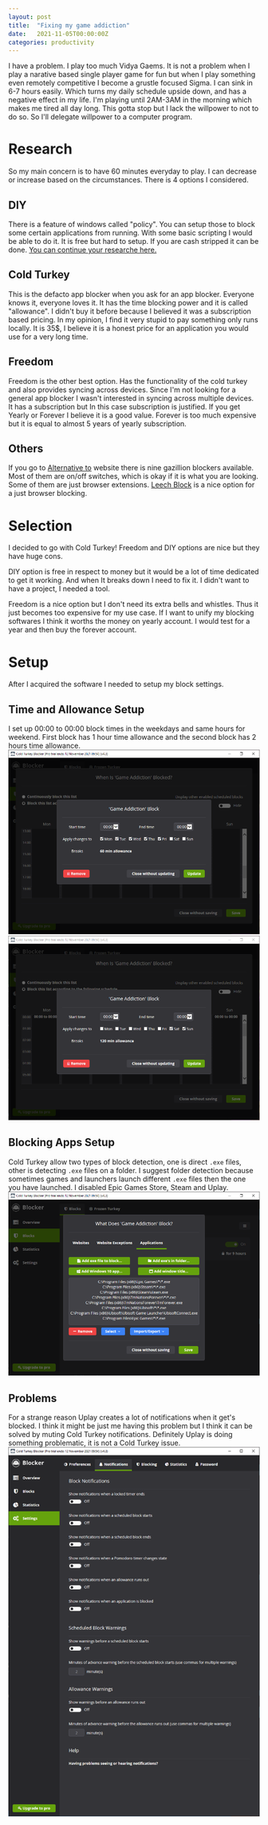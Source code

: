 ```yaml
---
layout: post
title:  "Fixing my game addiction"
date:   2021-11-05T00:00:00Z
categories: productivity
---
```

I have a problem. I play too much Vidya Gaems. It is not a problem when I play a narative based single player game for fun but when I play something even remotely competitive I become a grustle focused Sigma. I can sink in 6-7 hours easily. Which turns my daily schedule upside down, and has a negative effect in my life. I'm playing until 2AM-3AM in the morning which makes me tired all day long. This gotta stop but I lack the willpower to not to do so. So I'll delegate willpower to a computer program.

# Research
So my main concern is to have 60 minutes everyday to play. I can decrease or increase based on the circumstances. There is 4 options I considered.

## DIY
There is a feature of windows called "policy". You can setup those to block some certain applications from running. With some basic scripting I would be able to do it. It is free but hard to setup. If you are cash stripped it can be done. [You can continue your researche here.](https://www.technipages.com/prevent-users-from-running-certain-programs)

## Cold Turkey
This is the defacto app blocker when you ask for an app blocker. Everyone knows it, everyone loves it. It has the time blocking power and it is called "allowance". I didn't buy it before because I believed it was a subscription based pricing. In my opinion, I find it very stupid to pay something only runs locally. It is 35$, I believe it is a honest price for an application you would use for a very long time.

## Freedom
Freedom is the other best option. Has the functionality of the cold turkey and also provides syncing across devices. Since I'm not looking for a general app blocker I wasn't interested in syncing across multiple devices. It has a subscription but In this case subscription is justified. If you get Yearly or Forever I believe it is a good value. Forever is too much expensive but it is equal to almost 5 years of yearly subscription.

## Others
If you go to [Alternative to](https://alternativeto.net/) website there is nine gazillion blockers available. Most of them are on/off switches, which is okay if it is what you are looking. Some of them are just browser extensions. [Leech Block](https://chrome.google.com/webstore/detail/leechblock-ng/blaaajhemilngeeffpbfkdjjoefldkok) is a nice option for a just browser blocking. 

# Selection
I decided to go with Cold Turkey! Freedom and DIY options are nice but they have huge cons.

DIY option is free in respect to money but it would be a lot of time dedicated to get it working. And when It breaks down I need to fix it. I didn't want to have a project, I needed a tool.

Freedom is a nice option but I don't need its extra bells and whistles. Thus it just becomes too expensive for my use case. If I want to unify my blocking softwares I think it worths the money on yearly account. I would test for a year and then buy the forever account.

# Setup
After I acquired the software I needed to setup my block settings.
## Time and Allowance Setup
I set up 00:00 to 00:00 block times in the weekdays and same hours for weekend. First block has 1 hour time allowance and the second block has 2 hours time allowance.
![Weekdays](/assets/2021-11-05-fixing-my-game-addiction/weekdays.png)
![Weekend](/assets/2021-11-05-fixing-my-game-addiction/weekend.png)

## Blocking Apps Setup
Cold Turkey allow two types of block detection, one is direct `.exe` files, other is detecting `.exe` files on a folder. I suggest folder detection because sometimes games and launchers launch different `.exe` files then the one you have launched. I disabled Epic Games Store, Steam and Uplay.
![Weekend](/assets/2021-11-05-fixing-my-game-addiction/apps.png)


## Problems
For a strange reason Uplay creates a lot of notifications when it get's blocked. I think it might be just me having this problem but I think it can be solved by muting Cold Turkey notifications. Definitely Uplay is doing something problematic, it is not a Cold Turkey issue.
![Weekend](/assets/2021-11-05-fixing-my-game-addiction/notifications.png)